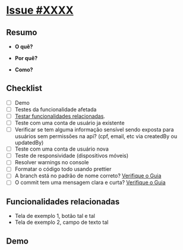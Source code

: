 # [Issue #XXXX](https://github.com/natsalete/Martins-Pocos/issues/XXXX)

## Resumo

<!-- Coloque aqui um sumário/resumo do que foi feito. -->

-   **O quê?**
<!-- Responda aqui embaixo -->
-   **Por quê?**
<!-- Responda aqui embaixo -->
-   **Como?**
<!-- Responda aqui embaixo -->

## Checklist

<!-- Fazer esse checklist e documentar -->

-   [ ] Demo
-   [ ] Testes da funcionalidade afetada
-   [ ] [Testar funcionalidades relacionadas](https://youtu.be/KtHURppq0GY).
-   [ ] Teste com uma conta de usuário ja existente
-   [ ] Verificar se tem alguma informação sensível sendo exposta para usuários sem permissões na api? (cpf, email, etc via createdBy ou updatedBy)
-   [ ] Teste com uma conta de usuário nova
-   [ ] Teste de responsividade (dispositivos móveis)
-   [ ] Resolver warnings no console
-   [ ] Formatar o código todo usando prettier
-   [ ] A branch está no padrão de nome correto? [Verifique o Guia](../CONTRIBUTING.md)
-   [ ] O commit tem uma mensagem clara e curta? [Verifique o Guia](../CONTRIBUTING.md)

## Funcionalidades relacionadas

<!-- Listar funcionalidades relacionadas -->

-   Tela de exemplo 1, botão tal e tal
-   Tela de exemplo 2, campo de texto tal

## Demo

<!-- Coloque aqui prints, gifs ou videos da tela demonstrando antes e depois da mudança -->
